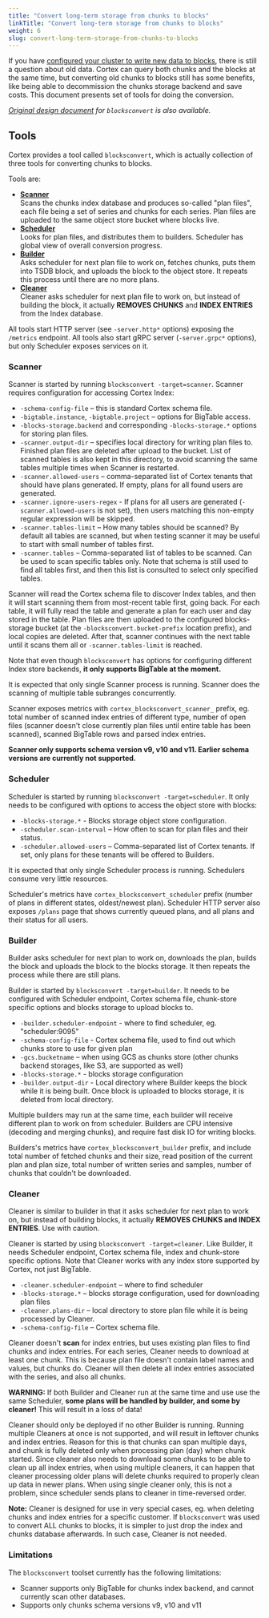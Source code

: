 ```yaml
---
title: "Convert long-term storage from chunks to blocks"
linkTitle: "Convert long-term storage from chunks to blocks"
weight: 6
slug: convert-long-term-storage-from-chunks-to-blocks
---
```


If you have [configured your cluster to write new data to blocks](./migrate-from-chunks-to-blocks.md), there is still a question about old data.
Cortex can query both chunks and the blocks at the same time, but converting old chunks to blocks still has some benefits, like being able to decommission the chunks storage backend and save costs.
This document presents set of tools for doing the conversion.

_[Original design document](https://docs.google.com/document/d/1VI0cgaJmHD0pcrRb3UV04f8szXXGmFKQyqUJnFOcf6Q/edit?usp=sharing) for `blocksconvert` is also available._

## Tools

Cortex provides a tool called `blocksconvert`, which is actually collection of three tools for converting chunks to blocks.

Tools are:

- [**Scanner**](#scanner)<br />
  Scans the chunks index database and produces so-called "plan files", each file being a set of series and chunks for each series. Plan files are uploaded to the same object store bucket where blocks live.
- [**Scheduler**](#scheduler)<br />
  Looks for plan files, and distributes them to builders. Scheduler has global view of overall conversion progress.
- [**Builder**](#builder)<br />
  Asks scheduler for next plan file to work on, fetches chunks, puts them into TSDB block, and uploads the block to the object store. It repeats this process until there are no more plans.
- [**Cleaner**](#cleaner)<br />
  Cleaner asks scheduler for next plan file to work on, but instead of building the block, it actually **REMOVES CHUNKS** and **INDEX ENTRIES** from the Index database.

All tools start HTTP server (see `-server.http*` options) exposing the `/metrics` endpoint.
All tools also start gRPC server (`-server.grpc*` options), but only Scheduler exposes services on it.

### Scanner

Scanner is started by running `blocksconvert -target=scanner`. Scanner requires configuration for accessing Cortex Index:

- `-schema-config-file` – this is standard Cortex schema file.
- `-bigtable.instance`, `-bigtable.project` – options for BigTable access.
- `-blocks-storage.backend` and corresponding `-blocks-storage.*` options for storing plan files.
- `-scanner.output-dir` – specifies local directory for writing plan files to. Finished plan files are deleted after upload to the bucket. List of scanned tables is also kept in this directory, to avoid scanning the same tables multiple times when Scanner is restarted.
- `-scanner.allowed-users` – comma-separated list of Cortex tenants that should have plans generated. If empty, plans for all found users are generated.
- `-scanner.ignore-users-regex` - If plans for all users are generated (`-scanner.allowed-users` is not set), then users matching this non-empty regular expression will be skipped.
- `-scanner.tables-limit` – How many tables should be scanned? By default all tables are scanned, but when testing scanner it may be useful to start with small number of tables first.
- `-scanner.tables` – Comma-separated list of tables to be scanned. Can be used to scan specific tables only. Note that schema is still used to find all tables first, and then this list is consulted to select only specified tables.

Scanner will read the Cortex schema file to discover Index tables, and then it will start scanning them from most-recent table first, going back.
For each table, it will fully read the table and generate a plan for each user and day stored in the table.
Plan files are then uploaded to the configured blocks-storage bucket (at the `-blocksconvert.bucket-prefix` location prefix), and local copies are deleted.
After that, scanner continues with the next table until it scans them all or `-scanner.tables-limit` is reached.

Note that even though `blocksconvert` has options for configuring different Index store backends, **it only supports BigTable at the moment.**

It is expected that only single Scanner process is running.
Scanner does the scanning of multiple table subranges concurrently.

Scanner exposes metrics with `cortex_blocksconvert_scanner_` prefix, eg. total number of scanned index entries of different type, number of open files (scanner doesn't close currently plan files until entire table has been scanned), scanned BigTable rows and parsed index entries.

**Scanner only supports schema version v9, v10 and v11. Earlier schema versions are currently not supported.**

### Scheduler

Scheduler is started by running `blocksconvert -target=scheduler`. It only needs to be configured with options to access the object store with blocks:

- `-blocks-storage.*` - Blocks storage object store configuration.
- `-scheduler.scan-interval` – How often to scan for plan files and their status.
- `-scheduler.allowed-users` – Comma-separated list of Cortex tenants. If set, only plans for these tenants will be offered to Builders.

It is expected that only single Scheduler process is running. Schedulers consume very little resources.

Scheduler's metrics have `cortex_blocksconvert_scheduler` prefix (number of plans in different states, oldest/newest plan).
Scheduler HTTP server also exposes  `/plans` page that shows currently queued plans, and all plans and their status for all users.

### Builder

Builder asks scheduler for next plan to work on, downloads the plan, builds the block and uploads the block to the blocks storage. It then repeats the process while there are still plans.

Builder is started by `blocksconvert -target=builder`. It needs to be configured with Scheduler endpoint, Cortex schema file, chunk-store specific options and blocks storage to upload blocks to.

- `-builder.scheduler-endpoint` - where to find scheduler, eg. "scheduler:9095"
- `-schema-config-file` - Cortex schema file, used to find out which chunks store to use for given plan
- `-gcs.bucketname` – when using GCS as chunks store (other chunks backend storages, like S3, are supported as well)
- `-blocks-storage.*` - blocks storage configuration
- `-builder.output-dir` - Local directory where Builder keeps the block while it is being built. Once block is uploaded to blocks storage, it is deleted from local directory.

Multiple builders may run at the same time, each builder will receive different plan to work on from scheduler.
Builders are CPU intensive (decoding and merging chunks), and require fast disk IO for writing blocks.

Builders's metrics have `cortex_blocksconvert_builder` prefix, and include total number of fetched chunks and their size, read position of the current plan and plan size, total number of written series and samples, number of chunks that couldn't be downloaded.

### Cleaner

Cleaner is similar to builder in that it asks scheduler for next plan to work on, but instead of building blocks, it actually **REMOVES CHUNKS and INDEX ENTRIES**. Use with caution.

Cleaner is started by using `blocksconvert -target=cleaner`. Like Builder, it needs Scheduler endpoint, Cortex schema file, index and chunk-store specific options. Note that Cleaner works with any index store supported by Cortex, not just BigTable.

- `-cleaner.scheduler-endpoint` – where to find scheduler
- `-blocks-storage.*` – blocks storage configuration, used for downloading plan files
- `-cleaner.plans-dir` – local directory to store plan file while it is being processed by Cleaner.
- `-schema-config-file` – Cortex schema file.

Cleaner doesn't **scan** for index entries, but uses existing plan files to find chunks and index entries. For each series, Cleaner needs to download at least one chunk. This is because plan file doesn't contain label names and values, but chunks do. Cleaner will then delete all index entries associated with the series, and also all chunks.

**WARNING:** If both Builder and Cleaner run at the same time and use use the same Scheduler, **some plans will be handled by builder, and some by cleaner!** This will result in a loss of data!

Cleaner should only be deployed if no other Builder is running. Running multiple Cleaners at once is not supported, and will result in leftover chunks and index entries. Reason for this is that chunks can span multiple days, and chunk is fully deleted only when processing plan (day) when chunk started. Since cleaner also needs to download some chunks to be able to clean up all index entries, when using multiple cleaners, it can happen that cleaner processing older plans will delete chunks required to properly clean up data in newer plans. When using single cleaner only, this is not a problem, since scheduler sends plans to cleaner in time-reversed order.

**Note:** Cleaner is designed for use in very special cases, eg. when deleting chunks and index entries for a specific customer. If `blocksconvert` was used to convert ALL chunks to blocks, it is simpler to just drop the index and chunks database afterwards. In such case, Cleaner is not needed. 

### Limitations

The `blocksconvert` toolset currently has the following limitations:

- Scanner supports only BigTable for chunks index backend, and cannot currently scan other databases.
- Supports only chunks schema versions v9, v10 and v11

